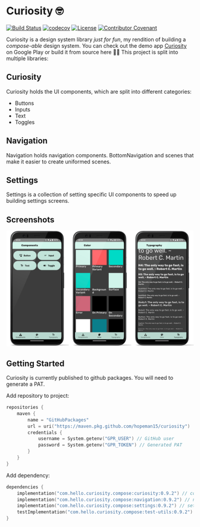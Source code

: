 # Curiosity 🤓

[![Build Status](https://github.com/hopeman15/curiosity/actions/workflows/main.yml/badge.svg?event=push)](https://github.com/hopeman15/curiosity/actions)
[![codecov](https://codecov.io/gh/hopeman15/curiosity/branch/main/graph/badge.svg?token=C2EVH32Q26)](https://codecov.io/gh/hopeman15/curiosity)
[![License](https://img.shields.io/dub/l/vibe-d.svg)](https://github.com/hopeman15/curiosity/blob/main/LICENSE)
[![Contributor Covenant](https://img.shields.io/badge/Contributor%20Covenant-2.1-4baaaa.svg)](CODE_OF_CONDUCT.md)

Curiosity is a design system library _just for fun_, my rendition of building a _compose-able_ design system. You can
check out the demo app [Curiosity](https://play.google.com/store/apps/details?id=com.hello.curiosity.design) on Google
Play or build it from source here 🧑‍💻 This project is split into multiple libraries:

## Curiosity

Curiosity holds the UI components, which are split into different categories:

* Buttons
* Inputs
* Text
* Toggles

## Navigation

Navigation holds navigation components. BottomNavigation and scenes that make it easier to create uniformed scenes.

## Settings

Settings is a collection of setting specific UI components to speed up building settings screens.

## Screenshots

![overview](screenshots/dashboard_scenes.png "overview")

## Getting Started

Curiosity is currently published to github packages. You will need to generate a PAT.

Add repository to project:

```kotlin
repositories {
    maven {
        name = "GitHubPackages"
        url = uri("https://maven.pkg.github.com/hopeman15/curiosity")
        credentials {
            username = System.getenv("GPR_USER") // GitHub user
            password = System.getenv("GPR_TOKEN") // Generated PAT
        }
    }
}
```

Add dependency:

```kotlin
dependencies {
    implementation("com.hello.curiosity.compose:curiosity:0.9.2") // component library
    implementation("com.hello.curiosity.compose:navigation:0.9.2") // navigation library
    implementation("com.hello.curiosity.compose:settings:0.9.2") // settings library
    testImplementation("com.hello.curiosity.compose:test-utils:0.9.2") // testing library
}
```
